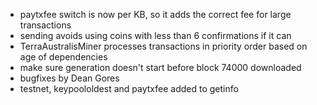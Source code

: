 * paytxfee switch is now per KB, so it adds the correct fee for large transactions
* sending avoids using coins with less than 6 confirmations if it can
* TerraAustralisMiner processes transactions in priority order based on age of dependencies
* make sure generation doesn't start before block 74000 downloaded
* bugfixes by Dean Gores
* testnet, keypoololdest and paytxfee added to getinfo

